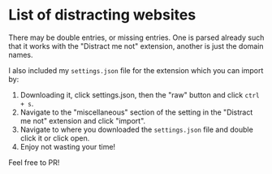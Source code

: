 # List of distracting websites

There may be double entries, or missing entries.
One is parsed already such that it works with the "Distract me not" extension, another is just the domain names.

I also included my `settings.json` file for the extension which you can import by: 
1. Downloading it, click settings.json, then the "raw" button and click `ctrl + s`.
2. Navigate to the "miscellaneous" section of the setting in the "Distract me not" extension and click "import".
3. Navigate to where you downloaded the `settings.json` file and double click it or click open.
4. Enjoy not wasting your time!

Feel free to PR!
